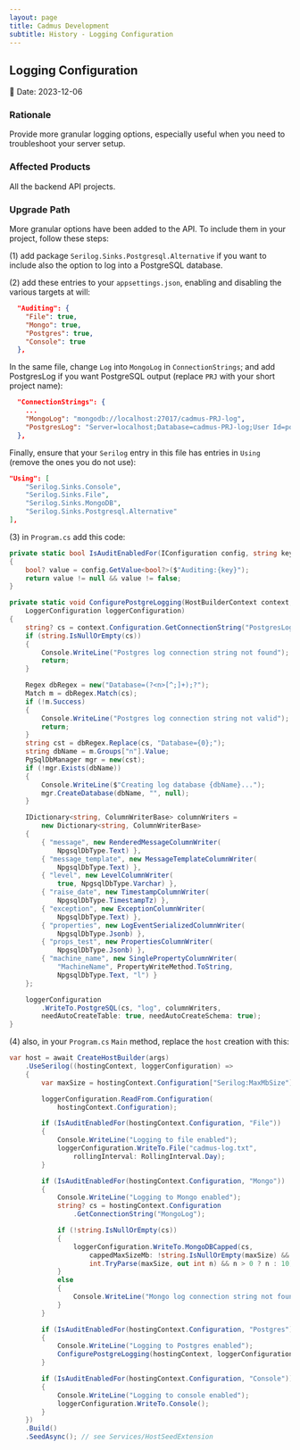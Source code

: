 ```yaml
---
layout: page
title: Cadmus Development
subtitle: History - Logging Configuration
---
```


## Logging Configuration

📆 Date: 2023-12-06

### Rationale

Provide more granular logging options, especially useful when you need to troubleshoot your server setup.

### Affected Products

All the backend API projects.

### Upgrade Path

More granular options have been added to the API. To include them in your project, follow these steps:

(1) add package `Serilog.Sinks.Postgresql.Alternative` if you want to include also the option to log into a PostgreSQL database.

(2) add these entries to your `appsettings.json`, enabling and disabling the various targets at will:

```json
  "Auditing": {
    "File": true,
    "Mongo": true,
    "Postgres": true,
    "Console": true
  },
```

In the same file, change `Log` into `MongoLog` in `ConnectionStrings`; and add PostgresLog if you want PostgreSQL output (replace `PRJ` with your short project name):

```json
  "ConnectionStrings": {
    ...
    "MongoLog": "mongodb://localhost:27017/cadmus-PRJ-log",
    "PostgresLog": "Server=localhost;Database=cadmus-PRJ-log;User Id=postgres;Password=postgres;Include Error Detail=True"
  },
```

Finally, ensure that your `Serilog` entry in this file has entries in `Using` (remove the ones you do not use):

```json
"Using": [
    "Serilog.Sinks.Console",
    "Serilog.Sinks.File",
    "Serilog.Sinks.MongoDB",
    "Serilog.Sinks.Postgresql.Alternative"
],
```

(3) in `Program.cs` add this code:

```cs
private static bool IsAuditEnabledFor(IConfiguration config, string key)
{
    bool? value = config.GetValue<bool?>($"Auditing:{key}");
    return value != null && value != false;
}

private static void ConfigurePostgreLogging(HostBuilderContext context,
    LoggerConfiguration loggerConfiguration)
{
    string? cs = context.Configuration.GetConnectionString("PostgresLog");
    if (string.IsNullOrEmpty(cs))
    {
        Console.WriteLine("Postgres log connection string not found");
        return;
    }

    Regex dbRegex = new("Database=(?<n>[^;]+);?");
    Match m = dbRegex.Match(cs);
    if (!m.Success)
    {
        Console.WriteLine("Postgres log connection string not valid");
        return;
    }
    string cst = dbRegex.Replace(cs, "Database={0};");
    string dbName = m.Groups["n"].Value;
    PgSqlDbManager mgr = new(cst);
    if (!mgr.Exists(dbName))
    {
        Console.WriteLine($"Creating log database {dbName}...");
        mgr.CreateDatabase(dbName, "", null);
    }

    IDictionary<string, ColumnWriterBase> columnWriters =
        new Dictionary<string, ColumnWriterBase>
    {
        { "message", new RenderedMessageColumnWriter(
            NpgsqlDbType.Text) },
        { "message_template", new MessageTemplateColumnWriter(
            NpgsqlDbType.Text) },
        { "level", new LevelColumnWriter(
            true, NpgsqlDbType.Varchar) },
        { "raise_date", new TimestampColumnWriter(
            NpgsqlDbType.TimestampTz) },
        { "exception", new ExceptionColumnWriter(
            NpgsqlDbType.Text) },
        { "properties", new LogEventSerializedColumnWriter(
            NpgsqlDbType.Jsonb) },
        { "props_test", new PropertiesColumnWriter(
            NpgsqlDbType.Jsonb) },
        { "machine_name", new SinglePropertyColumnWriter(
            "MachineName", PropertyWriteMethod.ToString,
            NpgsqlDbType.Text, "l") }
    };

    loggerConfiguration
        .WriteTo.PostgreSQL(cs, "log", columnWriters,
        needAutoCreateTable: true, needAutoCreateSchema: true);
}
```

(4) also, in your `Program.cs` `Main` method, replace the `host` creation with this:

```cs
var host = await CreateHostBuilder(args)
    .UseSerilog((hostingContext, loggerConfiguration) =>
    {
        var maxSize = hostingContext.Configuration["Serilog:MaxMbSize"];

        loggerConfiguration.ReadFrom.Configuration(
            hostingContext.Configuration);

        if (IsAuditEnabledFor(hostingContext.Configuration, "File"))
        {
            Console.WriteLine("Logging to file enabled");
            loggerConfiguration.WriteTo.File("cadmus-log.txt",
                rollingInterval: RollingInterval.Day);
        }

        if (IsAuditEnabledFor(hostingContext.Configuration, "Mongo"))
        {
            Console.WriteLine("Logging to Mongo enabled");
            string? cs = hostingContext.Configuration
                .GetConnectionString("MongoLog");

            if (!string.IsNullOrEmpty(cs))
            {
                loggerConfiguration.WriteTo.MongoDBCapped(cs,
                    cappedMaxSizeMb: !string.IsNullOrEmpty(maxSize) &&
                    int.TryParse(maxSize, out int n) && n > 0 ? n : 10);
            }
            else
            {
                Console.WriteLine("Mongo log connection string not found");
            }
        }

        if (IsAuditEnabledFor(hostingContext.Configuration, "Postgres"))
        {
            Console.WriteLine("Logging to Postgres enabled");
            ConfigurePostgreLogging(hostingContext, loggerConfiguration);
        }

        if (IsAuditEnabledFor(hostingContext.Configuration, "Console"))
        {
            Console.WriteLine("Logging to console enabled");
            loggerConfiguration.WriteTo.Console();
        }
    })
    .Build()
    .SeedAsync(); // see Services/HostSeedExtension
```
